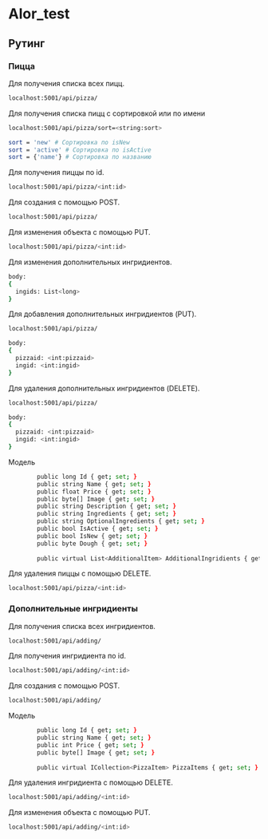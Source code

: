# Alor_test

## Рутинг
### Пицца
Для получения списка всех пицц.
```sh
localhost:5001/api/pizza/
```
Для получения списка пицц с сортировкой или по имени
```sh
localhost:5001/api/pizza/sort=<string:sort>

sort = 'new' # Сортировка по isNew
sort = 'active' # Сортировка по isActive
sort = {'name'} # Сортировка по названию
```
Для получения пиццы по id.
```sh
localhost:5001/api/pizza/<int:id>
```
Для создания с помощью POST.
```sh
localhost:5001/api/pizza/
```
Для изменения объекта с помощью PUT.
```sh
localhost:5001/api/pizza/<int:id>
```
Для изменения дополнительных ингридиентов.
```sh
body:
{
  ingids: List<long>
}
```
Для добавления дополнительных ингридиентов (PUT).
```sh
localhost:5001/api/pizza/
```
```sh
body:
{
  pizzaid: <int:pizzaid>
  ingid: <int:ingid>
}
```
Для удаления дополнительных ингридиентов (DELETE).
```sh
localhost:5001/api/pizza/
```
```sh
body:
{
  pizzaid: <int:pizzaid>
  ingid: <int:ingid>
}
```
Модель 
```sh
        public long Id { get; set; }
        public string Name { get; set; }
        public float Price { get; set; }
        public byte[] Image { get; set; }
        public string Description { get; set; }
        public string Ingredients { get; set; }
        public string OptionalIngredients { get; set; }
        public bool IsActive { get; set; }
        public bool IsNew { get; set; }
        public byte Dough { get; set; }
        
        public virtual List<AdditionalItem> AdditionalIngridients { get; set; }
```
Для удаления пиццы с помощью DELETE.
```sh
localhost:5001/api/pizza/<int:id>
```
### Дополнительные ингридиенты
Для получения списка всех ингридиентов.
```sh
localhost:5001/api/adding/
```
Для получения ингридиента по id.
```sh
localhost:5001/api/adding/<int:id>
```
Для создания с помощью POST.
```sh
localhost:5001/api/adding/
```
Модель 
```sh
        public long Id { get; set; }
        public string Name { get; set; }
        public int Price { get; set; }
        public byte[] Image { get; set; }
        
        public virtual ICollection<PizzaItem> PizzaItems { get; set; }
```
Для удаления ингридиента с помощью DELETE.
```sh
localhost:5001/api/adding/<int:id>
```
Для изменения объекта с помощью PUT.
```sh
localhost:5001/api/adding/<int:id>
```



